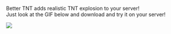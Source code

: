 Better TNT adds realistic TNT explosion to your server!  
Just look at the GIF below and download and try it on your server!

![](https://github.com/Jakubson/BetterTNT/blob/main/images/explosion.gif)
